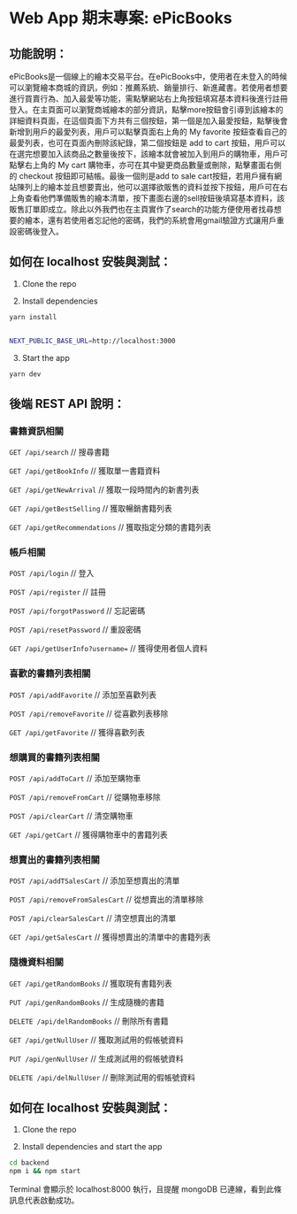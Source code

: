 # Web App 期末專案: ePicBooks

## 功能說明：

 ePicBooks是一個線上的繪本交易平台。在ePicBooks中，使用者在未登入的時候可以瀏覽繪本商城的資訊，例如：推薦系統、銷量排行、新進藏書。若使用者想要進行買賣行為、加入最愛等功能，需點擊網站右上角按鈕填寫基本資料後進行註冊登入。在主頁面可以瀏覽商城繪本的部分資訊，點擊more按鈕會引導到該繪本的詳細資料頁面，在這個頁面下方共有三個按鈕，第一個是加入最愛按鈕，點擊後會新增到用戶的最愛列表，用戶可以點擊頁面右上角的 My favorite 按鈕查看自己的最愛列表，也可在頁面內刪除該紀錄，第二個按鈕是 add to cart 按鈕，用戶可以在選完想要加入該商品之數量後按下，該繪本就會被加入到用戶的購物車，用戶可點擊右上角的 My cart 購物車，亦可在其中變更商品數量或刪除，點擊畫面右側的 checkout 按鈕即可結帳。最後一個則是add to sale cart按鈕，若用戶擁有網站陳列上的繪本並且想要賣出，他可以選擇欲販售的資料並按下按鈕，用戶可在右上角查看他們準備販售的繪本清單，按下畫面右邊的sell按鈕後填寫基本資料，該販售訂單即成立。除此以外我們也在主頁實作了search的功能方便使用者找尋想要的繪本，還有若使用者忘記他的密碼，我們的系統會用gmail驗證方式讓用戶重設密碼後登入。

## 如何在 localhost 安裝與測試：

1. Clone the repo

2. Install dependencies

```bash
yarn install
```

```bash

NEXT_PUBLIC_BASE_URL=http://localhost:3000

```

3. Start the app

```bash
yarn dev
```

## 後端 REST API 說明：
### 書籍資訊相關
```GET /api/search``` // 搜尋書籍

```GET /api/getBookInfo``` // 獲取單一書籍資料

```GET /api/getNewArrival``` // 獲取一段時間內的新書列表

```GET /api/getBestSelling``` // 獲取暢銷書籍列表

```GET /api/getRecommendations``` // 獲取指定分類的書籍列表

### 帳戶相關
```POST /api/login``` // 登入

```POST /api/register``` // 註冊

```POST /api/forgotPassword``` // 忘記密碼

```POST /api/resetPassword``` // 重設密碼

```GET /api/getUserInfo?username=``` // 獲得使用者個人資料

### 喜歡的書籍列表相關
```POST /api/addFavorite``` // 添加至喜歡列表

```POST /api/removeFavorite``` // 從喜歡列表移除

```GET /api/getFavorite``` // 獲得喜歡列表

### 想購買的書籍列表相關

```POST /api/addToCart``` // 添加至購物車

```POST /api/removeFromCart``` // 從購物車移除

```POST /api/clearCart``` // 清空購物車

```GET /api/getCart``` // 獲得購物車中的書籍列表

### 想賣出的書籍列表相關
```POST /api/addTSalesCart``` // 添加至想賣出的清單

```POST /api/removeFromSalesCart``` // 從想賣出的清單移除

```POST /api/clearSalesCart``` // 清空想賣出的清單

```GET /api/getSalesCart``` // 獲得想賣出的清單中的書籍列表

### 隨機資料相關
```GET /api/getRandomBooks``` // 獲取現有書籍列表

```PUT /api/genRandomBooks``` // 生成隨機的書籍

```DELETE /api/delRandomBooks``` // 刪除所有書籍

```GET /api/getNullUser``` // 獲取測試用的假帳號資料

```PUT /api/genNullUser``` // 生成測試用的假帳號資料

```DELETE /api/delNullUser``` // 刪除測試用的假帳號資料

## 如何在 localhost 安裝與測試：
1. Clone the repo
   
3. Install dependencies and start the app
   
```bash
cd backend
npm i && npm start
```

Terminal 會顯示於 localhost:8000 執行，且提醒 mongoDB 已連線，看到此條訊息代表啟動成功。
